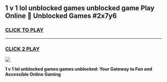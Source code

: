 
## 1 v 1 lol unblocked games unblocked game Play Online 👋 Unblocked Games #2x7y6
<h3>
<a href="https://premium.freeplayer.one?title=1_v_1_lol_unblocked_games&ref=21F">CLICK TO PLAY</a></h3>
<hr>

<h3>
<a href="https://premium.freeplayer.one?title=1_v_1_lol_unblocked_games&ref=21F">CLICK 2 PLAY</a>
  
</h3>

<a href="https://premium.freeplayer.one?title=1_v_1_lol_unblocked_games&ref=21F/"><img src="https://clearcache.store/games.png"></a>


**1 v 1 lol unblocked games games unblocked: Your Gateway to Fun and Accessible Online Gaming**
